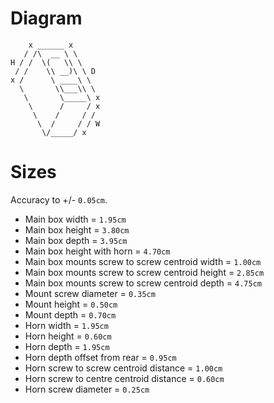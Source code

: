 # Diagram

        x ______ x
       / /\  __ \ \
    H / /  \(   \\ \
     / /    \\ __)\ \ D
    x /      \ ____\ \
      \       \\___\\ \
       \       \_____\ x
        \      /     / x
         \    /     / /
          \  /     / / W
           \/_____/ x

# Sizes

Accuracy to +/- `0.05cm`.

* Main box width = `1.95cm`
* Main box height = `3.80cm`
* Main box depth = `3.95cm`
* Main box height with horn = `4.70cm`
* Main box mounts screw to screw centroid width = `1.00cm`
* Main box mounts screw to screw centroid height = `2.85cm`
* Main box mounts screw to screw centroid depth = `4.75cm`
* Mount screw diameter = `0.35cm`
* Mount height = `0.50cm`
* Mount depth = `0.70cm`
* Horn width = `1.95cm`
* Horn height = `0.60cm`
* Horn depth = `1.95cm`
* Horn depth offset from rear = `0.95cm`
* Horn screw to screw centroid distance = `1.00cm`
* Horn screw to centre centroid distance = `0.60cm`
* Horn screw diameter = `0.25cm`

